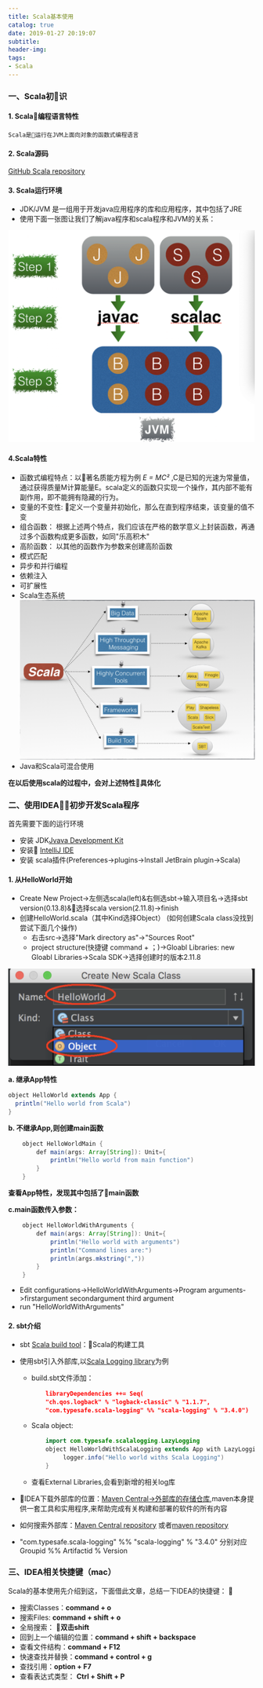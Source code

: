 ```yaml
---
title: Scala基本使用
catalog: true
date: 2019-01-27 20:19:07
subtitle:
header-img:
tags:
- Scala
---
```


### 一、Scala初识
#### 1. Scala编程语言特性

    Scala是运行在JVM上面向对象的函数式编程语言

#### 2. Scala源码

 [GitHub Scala repository](https://github.com/scala/scala)

#### 3. Scala运行环境
    
- JDK/JVM 是一组用于开发java应用程序的库和应用程序，其中包括了JRE
- 使用下面一张图让我们了解java程序和scala程序和JVM的关系：

![JVM和Scala程序](Scala基本使用/JVM.png)

#### 4.Scala特性

- 函数式编程特点：以著名质能方程为例  *E = MC²* ,C是已知的光速为常量值，通过获得质量M计算能量E。scala定义的函数只实现一个操作，其内部不能有副作用，即不能拥有隐藏的行为。
- 变量的不变性: 定义一个变量并初始化，那么在直到程序结束，该变量的值不变
- 组合函数： 根据上述两个特点，我们应该在严格的数学意义上封装函数，再通过多个函数构成更多函数，如同"乐高积木"
- 高阶函数： 以其他的函数作为参数来创建高阶函数
- 模式匹配
- 异步和并行编程
- 依赖注入
- 可扩展性
- Scala生态系统
![Scala生态系统](Scala基本使用/ecosystem.png)
- Java和Scala可混合使用

**在以后使用scala的过程中，会对上述特性具体化**

### 二、使用IDEA初步开发Scala程序

首先需要下面的运行环境
- 安装 JDK[Jvava Development Kit](https://www.oracle.com/technetwork/java/javase/downloads/jdk8-downloads-2133151.html)
- 安装 [IntelliJ IDE](https://www.jetbrains.com/idea/download/)
- 安装 scala插件(Preferences->plugins->Install JetBrain plugin->Scala)

#### 1. 从HelloWorld开始
- Create New Project->左侧选scala(left)&右侧选sbt->输入项目名->选择sbt version(0.13.8)&选择scala version(2.11.8)->finish
- 创建HelloWorld.scala（其中Kind选择Object）
(如何创建Scala class没找到尝试下面几个操作)
    - 右击src->选择"Mark directory as"->"Sources Root"
    - project structure(快捷键 command + ；)->Gloabl Libraries: new Gloabl Libraries->Scala SDK->选择创建时的版本2.11.8

![Kind](Scala基本使用/kind.png)

**a. 继承App特性**
```java
object HelloWorld extends App {
  println("Hello world from Scala")
}
```
**b. 不继承App,则创建main函数**
```java
    object HelloWorldMain {
        def main(args: Array[String]): Unit={
            println("Hello world from main function")
        }
    }
```
**查看App特性，发现其中包括了main函数**

**c.main函数传入参数：**
```java
    object HelloWorldWithArguments {
        def main(args: Array[String]): Unit={
            println("Hello world with arguments")
            println("Command lines are:")
            println(args.mkstring(","))
        }
    }
```
- Edit configurations->HelloWorldWithArguments->Program arguments->firstargument secondargument third argument
- run "HelloWorldWithArguments"

#### 2. sbt介绍
- sbt [Scala build tool](https://www.scala-sbt.org/0.13/docs/index.html)：Scala的构建工具
- 使用sbt引入外部库,以[Scala Logging library](https://github.com/lightbend/scala-logging)为例
    -  build.sbt文件添加：
        ```json
            libraryDependencies ++= Seq(
            "ch.qos.logback" % "logback-classic" % "1.1.7",
            "com.typesafe.scala-logging" %% "scala-logging" % "3.4.0")
        ```
    - Scala object:
        ```java
            import com.typesafe.scalalogging.LazyLogging
            object HelloWorldWithScalaLogging extends App with LazyLogging{
                 logger.info("Hello world withs Scala Logging")
            }
        ```
    - 查看External Libraries,会看到新增的相关log库
- IDEA下载外部库的位置：[Maven Central->外部库的存储仓库](https://maven.apache.org/what-is-maven.html),maven本身提供一套工具和实用程序,来帮助完成有关构建和部署的软件的所有内容
- 如何搜索外部库：[Maven Central repository](https://search.maven.org) 或者[maven repository](https://mvnrepository.com)

- "com.typesafe.scala-logging" %% "scala-logging" % "3.4.0" 分别对应 Groupid %% Artifactid % Version


### 三、IDEA相关快捷键（mac）
Scala的基本使用先介绍到这，下面借此文章，总结一下IDEA的快捷键：

- 搜索Classes：**command + o**
- 搜索Files: **command + shift + o**
- 全局搜索： **双击shift**
- 回到上一个编辑的位置：**command + shift + backspace**
- 查看文件结构：**command + F12**
- 快速查找并替换：**command + control + g**
- 查找引用：**option + F7**
- 查看表达式类型： **Ctrl + Shift + P**




